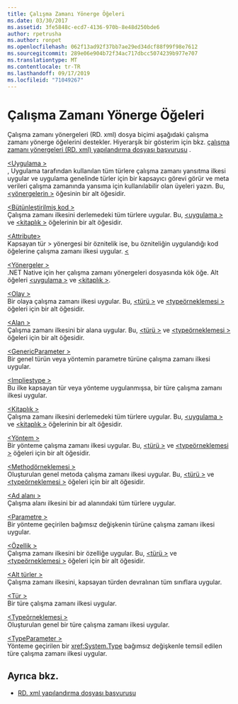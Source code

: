 ```yaml
---
title: Çalışma Zamanı Yönerge Öğeleri
ms.date: 03/30/2017
ms.assetid: 3fe5848c-ecd7-4136-970b-8e48d250bde6
author: rpetrusha
ms.author: ronpet
ms.openlocfilehash: 062f13ad92f37bb7ae29ed34dcf88f99f98e7612
ms.sourcegitcommit: 289e06e904b72f34ac717dbcc5074239b977e707
ms.translationtype: MT
ms.contentlocale: tr-TR
ms.lasthandoff: 09/17/2019
ms.locfileid: "71049267"
---
```

# <a name="runtime-directive-elements"></a>Çalışma Zamanı Yönerge Öğeleri
Çalışma zamanı yönergeleri (RD. xml) dosya biçimi aşağıdaki çalışma zamanı yönerge öğelerini destekler. Hiyerarşik bir gösterim için bkz. [çalışma zamanı yönergeleri (RD. xml) yapılandırma dosyası başvurusu](runtime-directives-rd-xml-configuration-file-reference.md) .  
  
 [\<Uygulama >](application-element-net-native.md)  
 , Uygulama tarafından kullanılan tüm türlere çalışma zamanı yansıtma ilkesi uygular ve uygulama genelinde türler için bir kapsayıcı görevi görür ve meta verileri çalışma zamanında yansıma için kullanılabilir olan üyeleri yazın. Bu, [ \<yönergelerin >](directives-element-net-native.md) öğesinin bir alt öğesidir.  
  
 [\<Bütünleştirilmiş kod >](assembly-element-net-native.md)  
 Çalışma zamanı ilkesini derlemedeki tüm türlere uygular. Bu, [ \<uygulama >](application-element-net-native.md) ve [ \<kitaplık >](library-element-net-native.md) öğelerinin bir alt öğesidir.  
  
 [\<Attribute>](attributeimplies-element-net-native.md)  
 Kapsayan tür > yönergesi bir öznitelik ise, bu özniteliğin uygulandığı kod öğelerine çalışma zamanı ilkesi uygular. [ \<](type-element-net-native.md)  
  
 [\<Yönergeler >](directives-element-net-native.md)  
 .NET Native için her çalışma zamanı yönergeleri dosyasında kök öğe. Alt öğeleri [ \<uygulama >](application-element-net-native.md) ve [ \<kitaplık >](library-element-net-native.md).  
  
 [\<Olay >](event-element-net-native.md)  
 Bir olaya çalışma zamanı ilkesi uygular. Bu, [ \<türü >](type-element-net-native.md) ve [ \<typeörneklemesi >](typeinstantiation-element-net-native.md) öğeleri için bir alt öğesidir.  
  
 [\<Alan >](field-element-net-native.md)  
 Çalışma zamanı ilkesini bir alana uygular. Bu, [ \<türü >](type-element-net-native.md) ve [ \<typeörneklemesi >](typeinstantiation-element-net-native.md) öğeleri için bir alt öğesidir.  
  
 [\<GenericParameter >](genericparameter-element-net-native.md)  
 Bir genel türün veya yöntemin parametre türüne çalışma zamanı ilkesi uygular.  
  
 [\<Impliestype >](impliestype-element-net-native.md)  
 Bu ilke kapsayan tür veya yönteme uygulanmışsa, bir türe çalışma zamanı ilkesi uygular.  
  
 [\<Kitaplık >](library-element-net-native.md)  
 Çalışma zamanı ilkesini derlemedeki tüm türlere uygular. Bu, [ \<uygulama >](application-element-net-native.md) ve [ \<kitaplık >](library-element-net-native.md) öğelerinin bir alt öğesidir.  
  
 [\<Yöntem >](method-element-net-native.md)  
 Bir yönteme çalışma zamanı ilkesi uygular. Bu, [ \<türü >](type-element-net-native.md) ve [ \<typeörneklemesi >](typeinstantiation-element-net-native.md) öğeleri için bir alt öğesidir.  
  
 [\<Methodörneklemesi >](methodinstantiation-element-net-native.md)  
 Oluşturulan genel metoda çalışma zamanı ilkesi uygular. Bu, [ \<türü >](type-element-net-native.md) ve [ \<typeörneklemesi >](typeinstantiation-element-net-native.md) öğeleri için bir alt öğesidir.  
  
 [\<Ad alanı >](namespace-element-net-native.md)  
 Çalışma alanı ilkesini bir ad alanındaki tüm türlere uygular.  
  
 [\<Parametre >](parameter-element-net-native.md)  
 Bir yönteme geçirilen bağımsız değişkenin türüne çalışma zamanı ilkesi uygular.  
  
 [\<Özellik >](property-element-net-native.md)  
 Çalışma zamanı ilkesini bir özelliğe uygular. Bu, [ \<türü >](type-element-net-native.md) ve [ \<typeörneklemesi >](typeinstantiation-element-net-native.md) öğeleri için bir alt öğesidir.  
  
 [\<Alt türler >](subtypes-element-net-native.md)  
 Çalışma zamanı ilkesini, kapsayan türden devralınan tüm sınıflara uygular.  
  
 [\<Tür >](type-element-net-native.md)  
 Bir türe çalışma zamanı ilkesi uygular.  
  
 [\<Typeörneklemesi >](typeinstantiation-element-net-native.md)  
 Oluşturulan genel bir türe çalışma zamanı ilkesi uygular.  
  
 [\<TypeParameter >](typeparameter-element-net-native.md)  
 Yönteme geçirilen bir <xref:System.Type> bağımsız değişkenle temsil edilen türe çalışma zamanı ilkesi uygular.  
  
## <a name="see-also"></a>Ayrıca bkz.

- [RD. xml yapılandırma dosyası başvurusu](runtime-directives-rd-xml-configuration-file-reference.md)
